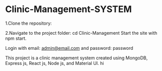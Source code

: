 # Clinic-Management-SYSTEM

1.Clone the repository:

2.Navigate to the project folder:
cd Clinic-Management
Start the site with npm start.

Login with email: admin@email.com and password: password

This project is a clinic management system created using MongoDB, Express js, React js, Node js, and Material UI. 
hi
